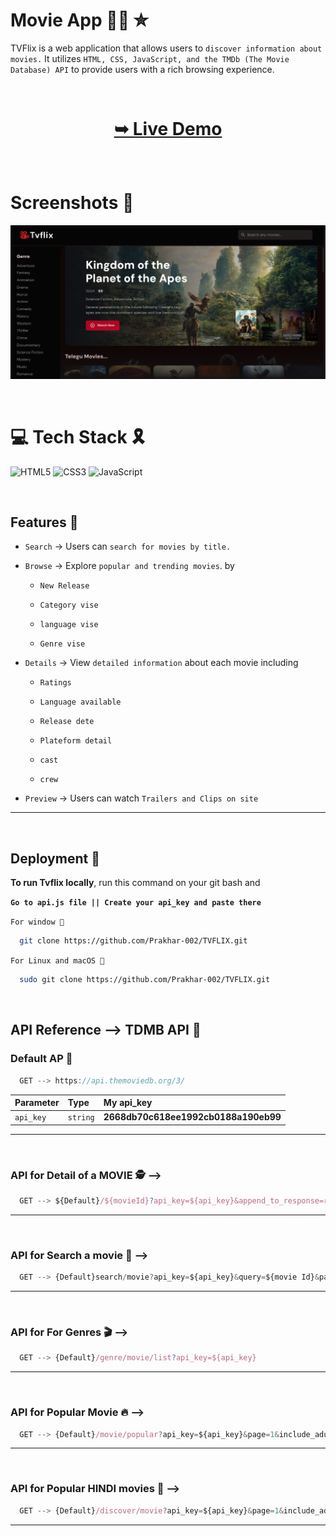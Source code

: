 
# Movie App 🍿🎥 ✮

TVFlix is a web application that allows users to `discover information about movies.` It utilizes `HTML, CSS, JavaScript, and the TMDb (The Movie Database) API` to provide users with a rich browsing experience.



<br/>

<h1 align="center"> 

<a href="https://tvflix-movie.netlify.app/"><strong> ➥ Live Demo</strong></a>
</h1>
<br/>


# Screenshots 🎉

![TVFLIX IMAGE](image.png)




</br>

# 💻 Tech Stack 🎗️

![HTML5](https://img.shields.io/badge/html5-%23E34F26.svg?style=for-the-badge&logo=html5&logoColor=white)  ![CSS3](https://img.shields.io/badge/css3-%231572B6.svg?style=for-the-badge&logo=css3&logoColor=white)  ![JavaScript](https://img.shields.io/badge/javascript-%23323330.svg?style=for-the-badge&logo=javascript&logoColor=%23F7DF1E)


<br/>

## Features 🥳
- `Search` -> Users can `search for movies by title.`

- `Browse` -> Explore `popular and trending movies`. by

  - `New Release`

  - `Category vise`
  - `language vise`
  - `Genre vise `

- `Details` -> View `detailed information` about each movie including

    -  `Ratings`

    - `Language available`
    - `Release dete `
    - `Plateform detail`
    - `cast`
    - `crew`

- `Preview` -> Users can watch `Trailers and Clips on site` 

---

<br/>

## Deployment 🚀

**To run Tvflix locally**, run this command on your git bash and

 **`Go to api.js file || Create your api_key and paste there`**


`For window 🍃`
```bash
  git clone https://github.com/Prakhar-002/TVFLIX.git
```

`For Linux and macOS 🌿`
```bash
  sudo git clone https://github.com/Prakhar-002/TVFLIX.git
```

<br/>

## API Reference --> TDMB API 📜 

### Default AP 🎦

```JAVASCRIPT
  GET --> https://api.themoviedb.org/3/
```

| Parameter | Type     | My api_key                |
| :-------- | :------- | :------------------------- |
| `api_key` | `string` | **2668db70c618ee1992cb0188a190eb99**|

---

<br/>

### API for **Detail of a MOVIE 🕵️** -->

```JAVASCRIPT
  GET --> ${Default}/${movieId}?api_key=${api_key}&append_to_response=releases,images,videos,casts,translations&include_adult=false
```

---

<br/>

### API for **Search a movie 🔎** -->

```JAVASCRIPT
  GET --> {Default}search/movie?api_key=${api_key}&query=${movie Id}&page=1&include_adult=false
```
---

<br/>

### API for **For Genres 🎬** -->

```JAVASCRIPT
  GET --> {Default}/genre/movie/list?api_key=${api_key}
```

---

<br/>


### API for **Popular Movie 🔥** -->

```JAVASCRIPT
  GET --> {Default}/movie/popular?api_key=${api_key}&page=1&include_adult=false
```

---

<br/>

### API for **Popular HINDI movies 🥰** -->

```JAVASCRIPT
  GET --> {Default}/discover/movie?api_key=${api_key}&page=1&include_adult=false&sort_by=popularity.desc&with_original_language=hi
```
---